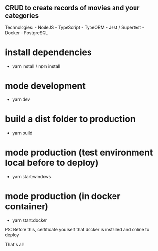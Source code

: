 ## CRUD to create records of movies and your categories

Technologies:
    - NodeJS
    - TypeScript
    - TypeORM
    - Jest / Supertest
    - Docker
    - PostgreSQL

# install dependencies
- yarn install / npm install

# mode development
- yarn dev

# build a dist folder to production
- yarn build

# mode production (test environment local before to deploy)
- yarn start:windows

# mode production (in docker container)
- yarn start:docker

PS: Before this, certificate yourself that docker is installed and online to deploy

That's all!